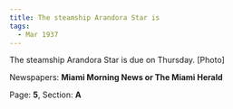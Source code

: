 ```yaml
---  
title: The steamship Arandora Star is  
tags:  
  - Mar 1937  
---  
```

  
The steamship Arandora Star is due on Thursday. [Photo]  
  
Newspapers: **Miami Morning News or The Miami Herald**  
  
Page: **5**, Section: **A** 

